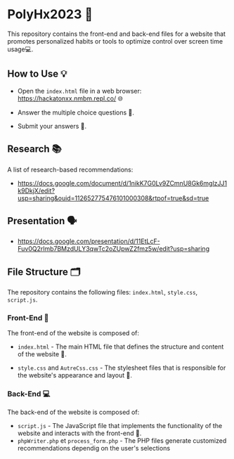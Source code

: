 # PolyHx2023 🚀
This repository contains the front-end and back-end files for a website that promotes personalized habits or tools to optimize control over screen time usage💻.

## How to Use 💡

* Open the `index.html` file in a web browser: https://hackatonxx.nmbm.repl.co/ 🌐

* Answer the multiple choice questions 🤔.

* Submit your answers 📝.

## Research 📚
A list of research-based recommendations:
* https://docs.google.com/document/d/1nikK7G0Lv9ZCmnU8Gk6mglzJJ1k9DkjX/edit?usp=sharing&ouid=112652775476101000308&rtpof=true&sd=true

## Presentation 🗣️
* https://docs.google.com/presentation/d/11EtLcF-Fuv0Q2rlmb7BMzdULY3qwTc2oZUpwZ2fmz5w/edit?usp=sharing

## File Structure 🗂️
The repository contains the following files: `index.html`, `style.css`, `script.js`.

### Front-End 🎨
The front-end of the website is composed of:

* `index.html` - The main HTML file that defines the structure and content of the website 📄.

* `style.css` and `AutreCss.css` - The stylesheet files that is responsible for the website's appearance and layout 🎨.

### Back-End 💻
The back-end of the website is composed of:

* `script.js` - The JavaScript file that implements the functionality of the website and interacts with the front-end 🔨.
* `phpWriter.php` et `process_form.php` - The PHP files generate customized recommendations dependig on the user's selections

